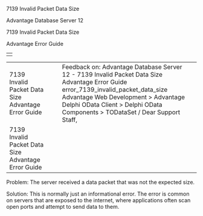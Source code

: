 7139 Invalid Packet Data Size




Advantage Database Server 12  

7139 Invalid Packet Data Size

Advantage Error Guide

|  |
| --- |
|  |

|  |  |  |  |  |
| --- | --- | --- | --- | --- |
| 7139 Invalid Packet Data Size  Advantage Error Guide |  |  | Feedback on: Advantage Database Server 12 - 7139 Invalid Packet Data Size Advantage Error Guide error\_7139\_invalid\_packet\_data\_size Advantage Web Development > Advantage Delphi OData Client > Delphi OData Components > TODataSet / Dear Support Staff, |  |
| 7139 Invalid Packet Data Size  Advantage Error Guide |  |  |  |  |

Problem: The server received a data packet that was not the expected size.

Solution: This is normally just an informational error. The error is common on servers that are exposed to the internet, where applications often scan open ports and attempt to send data to them.